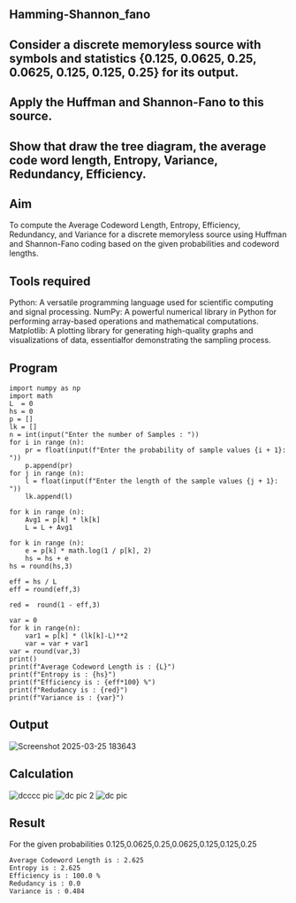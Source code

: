 ## **Hamming-Shannon_fano**
## **Consider a discrete memoryless source with symbols and statistics {0.125, 0.0625, 0.25, 0.0625, 0.125, 0.125, 0.25} for its output.** 
## **Apply the Huffman and Shannon-Fano to this source.** 
## **Show that draw the tree diagram, the average code word length, Entropy, Variance, Redundancy, Efficiency.**

## **Aim**
To compute the Average Codeword Length, Entropy, Efficiency, Redundancy, and Variance for a discrete memoryless source using Huffman and Shannon-Fano coding based on the given probabilities and codeword lengths.

## **Tools required**
Python: A versatile programming language used for scientific computing and signal processing. NumPy: A powerful numerical library in Python for performing array-based operations and mathematical computations. Matplotlib: A plotting library for generating high-quality graphs and visualizations of data, essentialfor demonstrating the sampling process.

## **Program**
```
import numpy as np
import math 
L  = 0
hs = 0
p = []
lk = []
n = int(input("Enter the number of Samples : "))
for i in range (n): 
    pr = float(input(f"Enter the probability of sample values {i + 1}: "))  
    p.append(pr)
for j in range (n): 
    l = float(input(f"Enter the length of the sample values {j + 1}: "))  
    lk.append(l)

for k in range (n):
    Avg1 = p[k] * lk[k]
    L = L + Avg1

for k in range (n):
    e = p[k] * math.log(1 / p[k], 2)
    hs = hs + e
hs = round(hs,3)

eff = hs / L
eff = round(eff,3)

red =  round(1 - eff,3) 

var = 0
for k in range(n):
    var1 = p[k] * (lk[k]-L)**2
    var = var + var1
var = round(var,3)
print()
print(f"Average Codeword Length is : {L}")
print(f"Entropy is : {hs}")
print(f"Efficiency is : {eff*100} %")
print(f"Redudancy is : {red}")
print(f"Variance is : {var}")
```
## **Output**
![Screenshot 2025-03-25 183643](https://github.com/user-attachments/assets/8ce4b228-ceb1-4ef2-8915-ecc8dff690f5)

## **Calculation**
![dcccc pic](https://github.com/user-attachments/assets/8b0efff9-796e-4ea7-b132-fcef53630cc0)
![dc pic 2](https://github.com/user-attachments/assets/e24443d9-9e05-4099-8434-107f2cd7b05a)
![dc pic ](https://github.com/user-attachments/assets/f43364d0-7be6-4b94-9f4b-b977db63a7a7)

## **Result**
For the given probabilities 0.125,0.0625,0.25,0.0625,0.125,0.125,0.25
```
Average Codeword Length is : 2.625 
Entropy is : 2.625
Efficiency is : 100.0 %
Redudancy is : 0.0
Variance is : 0.484
```


